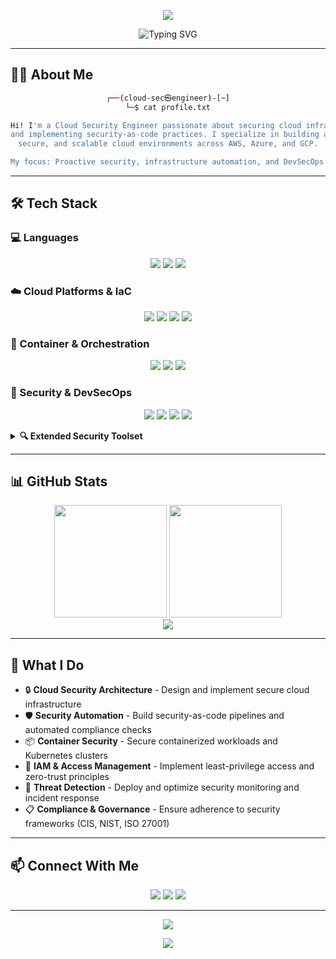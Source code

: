 <p align="center">
  <img src="https://capsule-render.vercel.app/api?type=waving&color=gradient&customColorList=6,11,20&height=180&section=header&text=Cloud%20Security%20Engineer&fontSize=42&fontAlignY=30&animation=twinkling&fontColor=fff" />
</p>

<div align="center">
  <img src="https://readme-typing-svg.herokuapp.com?font=Fira+Code&size=28&duration=3000&pause=1000&color=00D9FF&center=true&vCenter=true&width=600&lines=Securing+Cloud+Infrastructure;Automating+Security+Practices;Building+Resilient+Systems" alt="Typing SVG" />
</div>

---

## 👨‍💻 About Me

<div align="center">

```bash
┌──(cloud-sec㉿engineer)-[~]
└─$ cat profile.txt

Hi! I'm a Cloud Security Engineer passionate about securing cloud infrastructure
and implementing security-as-code practices. I specialize in building automated,
secure, and scalable cloud environments across AWS, Azure, and GCP.

My focus: Proactive security, infrastructure automation, and DevSecOps integration.
```
</div>

---

## 🛠️ Tech Stack

### 💻 Languages
<p align="center">
  <img src="https://img.shields.io/badge/-Python-3776AB?style=for-the-badge&logo=python&logoColor=white" />
  <img src="https://img.shields.io/badge/-Go-00ADD8?style=for-the-badge&logo=go&logoColor=white" />
  <img src="https://img.shields.io/badge/-Bash-4EAA25?style=for-the-badge&logo=gnu-bash&logoColor=white" />
</p>

### ☁️ Cloud Platforms & IaC
<p align="center">
  <img src="https://img.shields.io/badge/-AWS-232F3E?style=for-the-badge&logo=amazon-aws&logoColor=white" />
  <img src="https://img.shields.io/badge/-Azure-0089D6?style=for-the-badge&logo=microsoft-azure&logoColor=white" />
  <img src="https://img.shields.io/badge/-GCP-4285F4?style=for-the-badge&logo=google-cloud&logoColor=white" />
  <img src="https://img.shields.io/badge/-Terraform-623CE4?style=for-the-badge&logo=terraform&logoColor=white" />
</p>

### 🐳 Container & Orchestration
<p align="center">
  <img src="https://img.shields.io/badge/-Docker-2496ED?style=for-the-badge&logo=docker&logoColor=white" />
  <img src="https://img.shields.io/badge/-Kubernetes-326CE5?style=for-the-badge&logo=kubernetes&logoColor=white" />
  <img src="https://img.shields.io/badge/-Helm-0F1689?style=for-the-badge&logo=helm&logoColor=white" />
</p>

### 🔐 Security & DevSecOps
<p align="center">
  <img src="https://img.shields.io/badge/-Vault-000000?style=for-the-badge&logo=vault&logoColor=white" />
  <img src="https://img.shields.io/badge/-Trivy-1904DA?style=for-the-badge&logo=aquasecurity&logoColor=white" />
  <img src="https://img.shields.io/badge/-Falco-00B3E6?style=for-the-badge&logo=falco&logoColor=white" />
  <img src="https://img.shields.io/badge/-Snyk-4C4A73?style=for-the-badge&logo=snyk&logoColor=white" />
</p>

<details>
  <summary><b>🔍 Extended Security Toolset</b></summary>
  <br>
  
  **Cloud Security:**
  - AWS: GuardDuty, Security Hub, IAM Access Analyzer, CloudTrail, Config
  - Azure: Sentinel, Defender for Cloud, Security Center, Key Vault
  - GCP: Security Command Center, Cloud Armor, Binary Authorization
  
  **IaC Security:**
  - Checkov, tfsec, Terrascan, Bridgecrew
  
  **Container Security:**
  - Aqua Security, Sysdig, Anchore, Clair
  
  **CI/CD Security:**
  - SonarQube, GitLab CI, GitHub Actions, OWASP Dependency Check
</details>

---

## 📊 GitHub Stats

<div align="center">
  <img height="180em" src="https://github-readme-stats.vercel.app/api?username=YourUsername&show_icons=true&theme=tokyonight&hide_border=true&count_private=true" />
  <img height="180em" src="https://github-readme-stats.vercel.app/api/top-langs/?username=YourUsername&layout=compact&theme=tokyonight&hide_border=true" />
</div>

<div align="center">
  <img src="https://github-readme-streak-stats.herokuapp.com/?user=YourUsername&theme=tokyonight&hide_border=true" />
</div>

---

## 🎯 What I Do

- 🔒 **Cloud Security Architecture** - Design and implement secure cloud infrastructure
- 🛡️ **Security Automation** - Build security-as-code pipelines and automated compliance checks
- 📦 **Container Security** - Secure containerized workloads and Kubernetes clusters
- 🔑 **IAM & Access Management** - Implement least-privilege access and zero-trust principles
- 🚨 **Threat Detection** - Deploy and optimize security monitoring and incident response
- 📋 **Compliance & Governance** - Ensure adherence to security frameworks (CIS, NIST, ISO 27001)

---

## 📫 Connect With Me

<p align="center">
  <a href="https://linkedin.com/in/mochamadkhidir"><img src="https://img.shields.io/badge/-LinkedIn-0077B5?style=for-the-badge&logo=linkedin&logoColor=white"/></a>
  <a href="mailto:mochamadkhidir10@gmail.com"><img src="https://img.shields.io/badge/-Email-D14836?style=for-the-badge&logo=gmail&logoColor=white"/></a>
  <a href="https://twitter.com/khidirPV"><img src="https://img.shields.io/badge/-Twitter-1DA1F2?style=for-the-badge&logo=twitter&logoColor=white"/></a>
</p>

---

<div align="center">
  <img src="https://komarev.com/ghpvc/?username=YourUsername&style=for-the-badge&color=blueviolet" />
</div>

<p align="center">
  <img src="https://capsule-render.vercel.app/api?type=waving&color=gradient&customColorList=6,11,20&height=100&section=footer" />
</p>

